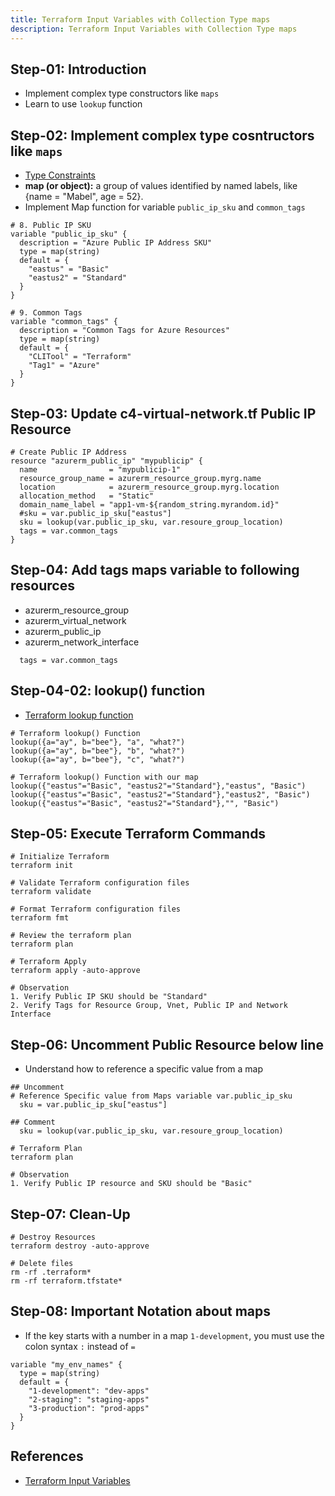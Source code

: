```yaml
---
title: Terraform Input Variables with Collection Type maps
description: Terraform Input Variables with Collection Type maps
---
```

## Step-01: Introduction
- Implement complex type constructors like `maps`
- Learn to use `lookup` function

## Step-02: Implement complex type cosntructors like  `maps`
- [Type Constraints](https://www.terraform.io/docs/language/expressions/types.html)
- **map (or object):** a group of values identified by named labels, like {name = "Mabel", age = 52}.
- Implement Map function for variable `public_ip_sku` and `common_tags`
```t
# 8. Public IP SKU
variable "public_ip_sku" {
  description = "Azure Public IP Address SKU"
  type = map(string)
  default = {
    "eastus" = "Basic"
    "eastus2" = "Standard" 
  }
}

# 9. Common Tags
variable "common_tags" {
  description = "Common Tags for Azure Resources"
  type = map(string)
  default = {
    "CLITool" = "Terraform"
    "Tag1" = "Azure"
  } 
}
```

## Step-03: Update c4-virtual-network.tf Public IP Resource
```t
# Create Public IP Address
resource "azurerm_public_ip" "mypublicip" {
  name                = "mypublicip-1"
  resource_group_name = azurerm_resource_group.myrg.name
  location            = azurerm_resource_group.myrg.location
  allocation_method   = "Static"
  domain_name_label = "app1-vm-${random_string.myrandom.id}"
  #sku = var.public_ip_sku["eastus"]
  sku = lookup(var.public_ip_sku, var.resoure_group_location)
  tags = var.common_tags
}
```

## Step-04: Add tags maps variable to following resources
- azurerm_resource_group
- azurerm_virtual_network
- azurerm_public_ip
- azurerm_network_interface
```t
  tags = var.common_tags
```

## Step-04-02: lookup() function
- [Terraform lookup function](https://www.terraform.io/docs/language/functions/lookup.html)
```t
# Terraform lookup() Function
lookup({a="ay", b="bee"}, "a", "what?")
lookup({a="ay", b="bee"}, "b", "what?")
lookup({a="ay", b="bee"}, "c", "what?")

# Terraform lookup() Function with our map
lookup({"eastus"="Basic", "eastus2"="Standard"},"eastus", "Basic")
lookup({"eastus"="Basic", "eastus2"="Standard"},"eastus2", "Basic")
lookup({"eastus"="Basic", "eastus2"="Standard"},"", "Basic")
```

## Step-05: Execute Terraform Commands
```t
# Initialize Terraform
terraform init

# Validate Terraform configuration files
terraform validate

# Format Terraform configuration files
terraform fmt

# Review the terraform plan
terraform plan 

# Terraform Apply
terraform apply -auto-approve

# Observation
1. Verify Public IP SKU should be "Standard"
2. Verify Tags for Resource Group, Vnet, Public IP and Network Interface
```

## Step-06: Uncomment Public Resource below line
- Understand how to reference a specific value from a map
```t
## Uncomment
# Reference Specific value from Maps variable var.public_ip_sku
  sku = var.public_ip_sku["eastus"]

## Comment
  sku = lookup(var.public_ip_sku, var.resoure_group_location)  

# Terraform Plan
terraform plan

# Observation
1. Verify Public IP resource and SKU should be "Basic"
```

## Step-07: Clean-Up
```t
# Destroy Resources
terraform destroy -auto-approve

# Delete files
rm -rf .terraform*
rm -rf terraform.tfstate*
```

## Step-08: Important Notation about maps
- If the key starts with a number in a map `1-development`, you must use the colon syntax `:` instead of `=`
```t
variable "my_env_names" {
  type = map(string)
  default = {
    "1-development": "dev-apps"
    "2-staging": "staging-apps"
    "3-production": "prod-apps"
  }
}
```



## References
- [Terraform Input Variables](https://www.terraform.io/docs/language/values/variables.html)
